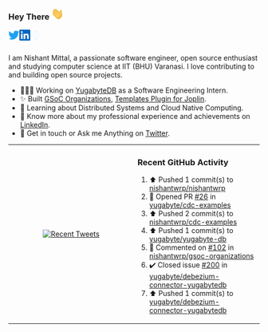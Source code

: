 ### Hey There <img src="./assets/wave.gif" width="25px">
<a href="http://urls.nishantwrp.com/github-to-twitter" target="_blank">
  <img align="left" alt="Nishant's Twitter" width="22px" src="./assets/twitter.svg" />
</a>
<a href="http://urls.nishantwrp.com/github-to-linkedin" target="_blank">
  <img align="left" alt="Nishant's LinkedIn" width="22px" src="./assets/linkedin.svg" />
</a>
<a href="http://urls.nishantwrp.com/github-to-site" target="_blank">
  <img align="left" alt="Nishant's Site" width="22px" src="./assets/globe.svg" />
</a>
<br /><br />

I am Nishant Mittal, a passionate software engineer, open source enthusiast and studying computer science at IIT (BHU) Varanasi. I love contributing to and building open source projects.

- 👨🏽‍💻 Working on [YugabyteDB](https://www.github.com/yugabyte) as a Software Engineering Intern.
- ✨ Built [GSoC Organizations](https://www.gsocorganizations.dev/), [Templates Plugin for Joplin](https://github.com/joplin/plugin-templates).
- 🌱 Learning about Distributed Systems and Cloud Native Computing.
- 🚀 Know more about my professional experience and achievements on [LinkedIn](http://urls.nishantwrp.com/github-to-linkedin).
- 💬 Get in touch or Ask me Anything on [Twitter](http://urls.nishantwrp.com/github-to-twitter).

<table><tr>
<td valign="center" width="50%"><div align="center">

[![Recent Tweets](https://github-readme-twitter.gazf.vercel.app/api?id=nishantwrp)](http://urls.nishantwrp.com/github-to-twitter)

</div></td>

<td valign="top" width="50%">

### Recent GitHub Activity
<!--RECENT_ACTIVITY:start-->
1. ⬆️ Pushed 1 commit(s) to [nishantwrp/nishantwrp](https://github.com/nishantwrp/nishantwrp)<br>
2. 💪 Opened PR [#26](https://github.com/yugabyte/cdc-examples/pull/26) in [yugabyte/cdc-examples](https://github.com/yugabyte/cdc-examples)<br>
3. ⬆️ Pushed 2 commit(s) to [nishantwrp/cdc-examples](https://github.com/nishantwrp/cdc-examples)<br>
4. ⬆️ Pushed 1 commit(s) to [yugabyte/yugabyte-db](https://github.com/yugabyte/yugabyte-db)<br>
5. 💬 Commented on [#102](https://github.com/nishantwrp/gsoc-organizations/issues/102#issuecomment-1497081855) in [nishantwrp/gsoc-organizations](https://github.com/nishantwrp/gsoc-organizations)<br>
6. ✔️ Closed issue [#200](https://github.com/yugabyte/debezium-connector-yugabytedb/issues/200) in [yugabyte/debezium-connector-yugabytedb](https://github.com/yugabyte/debezium-connector-yugabytedb)<br>
7. ⬆️ Pushed 1 commit(s) to [yugabyte/debezium-connector-yugabytedb](https://github.com/yugabyte/debezium-connector-yugabytedb)<br>
<!--RECENT_ACTIVITY:end-->

</td>
</tr></table>
